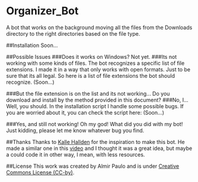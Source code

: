 # Organizer_Bot
A bot that works on the background moving all the files from the Downloads directory to the right directories based on the file type.

##Installation
Soon...

##Possible Issues
###Does it works on Windows?
Not yet. 
###Its not working with some kinds of files.
The bot recognizes a specific list of file extensions. I made it in a way that only works with open formats. Just to be sure that its all legal. So here is a list of file extensions the bot should recognize.
(Soon...)

###But the file extension is on the list and its not working...
Do you download and install by the method provided in this document?
###No, I...
Well, you should. In the installation script I handle some possible bugs. If you are worried about it, you can check the script here: (Soon...)

###Yes, and still not working!
Oh my god! What did you did with my bot! 
Just kidding, please let me know whatever bug you find. 

##Thanks
Thanks to [Kalle Hallden](https://github.com/KalleHallden) for the inspiration to make this bot. He made a similar one in this [video](https://www.youtube.com/watch?v=qbW6FRbaSl0&t=246s&ab_channel=KalleHallden) and I thought it was a great idea, but maybe a could code it in other way, I mean, with less resources. 

##License
This work was created by Almir Paulo and is under [Creative Commons License (CC-by)](https://creativecommons.org/licenses/by/4.0/).
